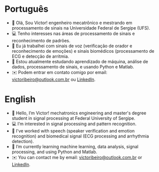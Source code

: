 # Português
- 👋 Olá, Sou Victor! engenheiro mecatrônico e mestrando em processamento de sinais na Universidade Federal de Sergipe (UFS).
- 💻 Tenho interesses nas áreas de processamento de sinais e reconhecimento de padrões. 
- 📑 Eu já trabalhei com sinais de voz (verificação de orador e reconhecimento de emoções) e sinais biomédicos (processamento de ECG e detecção de arritmia.
- 📕 Estou atualmente estudando aprendizado de máquina, análise de dados, processamento de sinais, e usando Python e Matlab.
- ✉️ Podem entrar em contato comigo por email: victoribeiro@outlook.com.br ou [LinkedIn](https://www.linkedin.com/in/victoribeiro/).

# English
- 👋 Hello, I’m Victor! mechatronics engineering and master's degree student in signal processing at Federal University of Sergipe.
- 💻 I’m interested in signal processing and pattern recognition.
- 📑 I've worked with speech (speaker verification and emotion recognition) and biomedical signal (ECG processing and arrhythmia detection).
- 📕 I’m currently learning machine learning, data analysis, signal processing, and using Python and Matlab.
- ✉️ You can contact me by email: victoribeiro@outlook.com.br or [LinkedIn](https://www.linkedin.com/in/victoribeiro/).

<!---
victoribeir0/victoribeir0 is a ✨ special ✨ repository because its `README.md` (this file) appears on your GitHub profile.
You can click the Preview link to take a look at your changes.
--->
